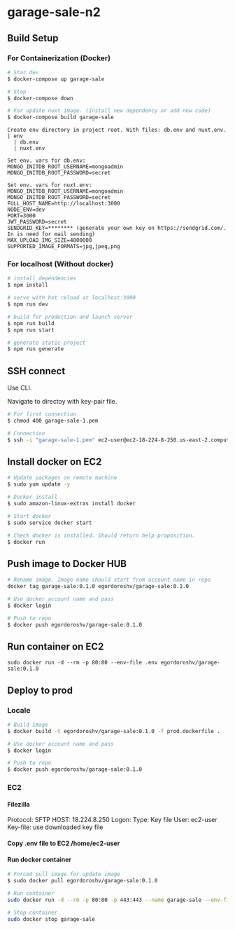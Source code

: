 # garage-sale-n2

## Build Setup

### For Сontainerization (Docker)

```bash
# Star dev
$ docker-compose up garage-sale

# Stop
$ docker-compose down

# For update nuxt image. (Install new dependency or add new code)
$ docker-compose build garage-sale
```

```
Create env directory in project root. With files: db.env and nuxt.env.
| env
  | db.env
  | nuxt.env

Set env. vars for db.env:
MONGO_INITDB_ROOT_USERNAME=mongoadmin
MONGO_INITDB_ROOT_PASSWORD=secret

Set env. vars for nuxt.env:
MONGO_INITDB_ROOT_USERNAME=mongoadmin
MONGO_INITDB_ROOT_PASSWORD=secret
FULL_HOST_NAME=http://localhost:3000
NODE_ENV=dev
PORT=3000
JWT_PASSWORD=secret
SENDGRID_KEY=******** (generate your own key on https://sendgrid.com/. In is need for mail sending)
MAX_UPLOAD_IMG_SIZE=4000000
SUPPORTED_IMAGE_FORMATS=jpg,jpeg,png
```

### For localhost (Without docker)

```bash
# install dependencies
$ npm install

# serve with hot reload at localhost:3000
$ npm run dev

# build for production and launch server
$ npm run build
$ npm run start

# generate static project
$ npm run generate
```

## SSH connect

Use CLI.

Navigate to directoy with key-pair file.

```bash
# For first connection
$ chmod 400 garage-sale-1.pem

# Connection
$ ssh -i "garage-sale-1.pem" ec2-user@ec2-18-224-8-250.us-east-2.compute.amazonaws.com
```

## Install docker on EC2

```bash
# Update packages on remote machine
$ sudo yum update -y

# Docker install
$ sudo amazon-linux-extras install docker

# Start docker
$ sudo service docker start

# Check docker is installed. Should return help proposition.
$ docker run
```

## Push image to Docker HUB

```bash
# Rename image. Image name should start from account name in repo
docker tag garage-sale:0.1.0 egordoroshv/garage-sale:0.1.0

# Use docker account name and pass
$ docker login

# Push to repo
$ docker push egordoroshv/garage-sale:0.1.0
```

## Run container on EC2

```bush
sudo docker run -d --rm -p 80:80 --env-file .env egordoroshv/garage-sale:0.1.0
```

## Deploy to prod

### Locale
```bash
# Build image
$ docker build -t egordoroshv/garage-sale:0.1.0 -f prod.dockerfile .

# Use docker account name and pass
$ docker login

# Push to repo
$ docker push egordoroshv/garage-sale:0.1.0
```

### EC2
#### Filezilla
Protocol: SFTP
HOST: 18.224.8.250
Logon: Type: Key file
User: ec2-user
Key-file: use downloaded key file

#### Copy .env file to EC2 /home/ec2-user

#### Run docker container
```bash
# Forced pull image for update image
$ sudo docker pull egordoroshv/garage-sale:0.1.0

# Run container
sudo docker run -d --rm -p 80:80 -p 443:443 --name garage-sale --env-file ./.env egordoroshv/garage-sale:0.1.0

# Stop container
sudo docker stop garage-sale
```
